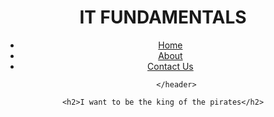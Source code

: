 <!DOCTYPE html>
<html lang="en">
<head>
    <meta charset="UTF-8">
    <meta name="author" content="RAYDEN">
    <meta name="description" content="Static Website">
    <title>IT_Fundamentals</title>

</head>
<body>
    <header>
        <h1>IT FUNDAMENTALS</h1>
        <nav>
            <ul>
                <li>
                    <a href="#home">Home</a>
                </li>
                <li>
                    <a href="#about">About </a>
                </li>
                <li>
                    <a href="#contact">Contact Us</a>
                </li>
            </ul> 
          </nav>

          </header>
        
    <h2>I want to be the king of the pirates</h2>
</body>
</html>
